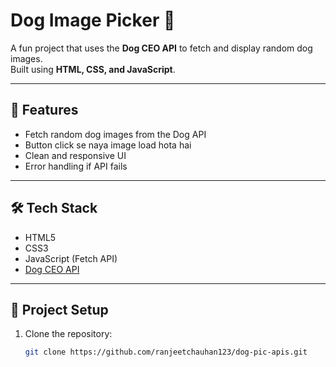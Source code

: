 # Dog Image Picker 🐶

A fun project that uses the **Dog CEO API** to fetch and display random dog images.  
Built using **HTML, CSS, and JavaScript**.

---

## 🚀 Features
- Fetch random dog images from the Dog API
- Button click se naya image load hota hai
- Clean and responsive UI
- Error handling if API fails

---

## 🛠️ Tech Stack
- HTML5
- CSS3
- JavaScript (Fetch API)
- [Dog CEO API](https://dog.ceo/dog-api/)

---

## 📂 Project Setup
1. Clone the repository:
   ```bash
   git clone https://github.com/ranjeetchauhan123/dog-pic-apis.git
